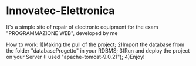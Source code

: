 # Innovatec-Elettronica

It's a simple site of repair of electronic equipment for the exam "PROGRAMMAZIONE WEB", developed by me

How to work: 1)Making the pull of the project; 2)Import the database from the folder "databaseProgetto" in your RDBMS; 3)Run and deploy the project on your Server (I used "apache-tomcat-9.0.21"); 4)Enjoy!

